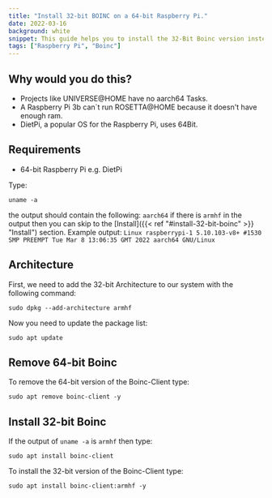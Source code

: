 ```yaml
---
title: "Install 32-bit BOINC on a 64-bit Raspberry Pi."
date: 2022-03-16
background: white
snippet: This guide helps you to install the 32-Bit Boinc version instead of the 64-Bit one.
tags: ["Raspberry Pi", "Boinc"]
---
```

## Why would you do this?

- Projects like UNIVERSE@HOME have no aarch64 Tasks.
- A Raspberry Pi 3b can´t run ROSETTA@HOME because it doesn't have enough ram.
- DietPi, a popular OS for the Raspberry Pi, uses 64Bit.

## Requirements

- 64-bit Raspberry Pi e.g. DietPi

Type:

```Shell
uname -a
``` 
the output should contain the following: ```aarch64``` if there is ```armhf``` in the output then you can skip to the 
[Install]({{< ref "#install-32-bit-boinc" >}} "Install") section.
Example output: ```Linux raspberrypi-1 5.10.103-v8+ #1530 SMP PREEMPT Tue Mar 8 13:06:35 GMT 2022 aarch64 GNU/Linux```

## Architecture

First, we need to add the 32-bit Architecture to our system with the following command:

```Shell
sudo dpkg --add-architecture armhf
```

Now you need to update the package list:

```Shell
sudo apt update
```


## Remove 64-bit Boinc

To remove the 64-bit version of the Boinc-Client type:

```Shell
sudo apt remove boinc-client -y
```

## Install 32-bit Boinc

If the output of ```uname -a``` is ```armhf``` then type:

```Shell
sudo apt install boinc-client
```

To install the 32-bit version of the Boinc-Client type:

```Shell
sudo apt install boinc-client:armhf -y
```